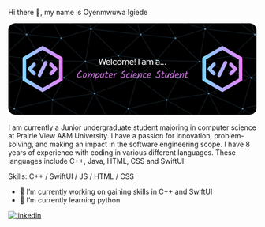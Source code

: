 Hi there 👋, my name is Oyenmwuwa Igiede 

![Banner](https://github.com/Oyenmwuwa1/OyenmwuwaIgiede/blob/main/github-header-image.png)

I am currently a Junior undergraduate student majoring in computer science at Prairie View A&M University. I have a passion for innovation, problem-solving, and making an impact in the software engineering scope. I have 8 years of experience with coding in various different languages. These languages include C++, Java, HTML, CSS and SwiftUI.

Skills: C++ / SwiftUI / JS / HTML / CSS

- 🔭 I’m currently working on gaining skills in C++ and SwiftUI 
- 🌱 I’m currently learning python 


[<img src='https://cdn.jsdelivr.net/npm/simple-icons@3.0.1/icons/linkedin.svg' alt='linkedin' height='40'>](https://www.linkedin.com/in/https://www.linkedin.com/in/oyenmwuwa-igiede)  

